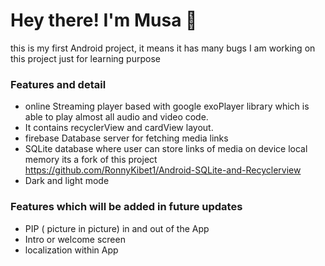 <h1> Hey there! I'm Musa 👋 </h1>
this is my first Android project, it means it has many bugs 
I am working on this project just for learning purpose 
<h3> Features and detail </h3>

- online Streaming player based with google exoPlayer library which is able to play almost all audio and video code.
- It contains recyclerView and cardView layout.
- firebase  Database server for fetching media links
- SQLite database where user can store links of media on device local memory its a fork of this project https://github.com/RonnyKibet1/Android-SQLite-and-Recyclerview
-  Dark and light mode

<h3> Features which will be added in future updates </h3>

- PIP ( picture in picture) in and out of the App
- Intro or welcome screen
-  localization within App


